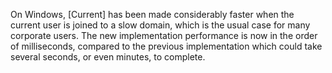 On Windows, [Current] has been made considerably faster when
the current user is joined to a slow domain, which is the
usual case for many corporate users. The new implementation
performance is now in the order of milliseconds, compared to
the previous implementation which could take several seconds,
or even minutes, to complete.
